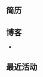 ## 简历
<!-- BLOG-POST-LIST:START -->

<!-- BLOG-POST-LIST:END -->
## 博客
<!-- BLOG-POST-LIST:START -->
- [](https://yujizhu.com)
<!-- BLOG-POST-LIST:END -->
## 最近活动
<!-- BLOG-POST-LIST:START -->

<!-- BLOG-POST-LIST:END -->
